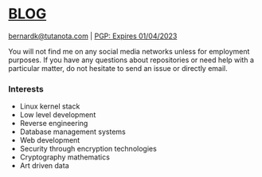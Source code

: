 # [BLOG](https://bernky.github.io/)

[bernardk@tutanota.com](mailto:bernardk@tutanota.com) | [PGP: Expires 01/04/2023](https://raw.githubusercontent.com/bernky/bernky/main/bernardk.asc)


You will not find me on any social media networks unless for employment purposes. If you have any questions about repositories or need help with a particular matter, do not hesitate to send an issue or directly email.

### Interests

* Linux kernel stack
* Low level development
* Reverse engineering
* Database management systems
* Web development
* Security through encryption technologies
* Cryptography mathematics 
* Art driven data


